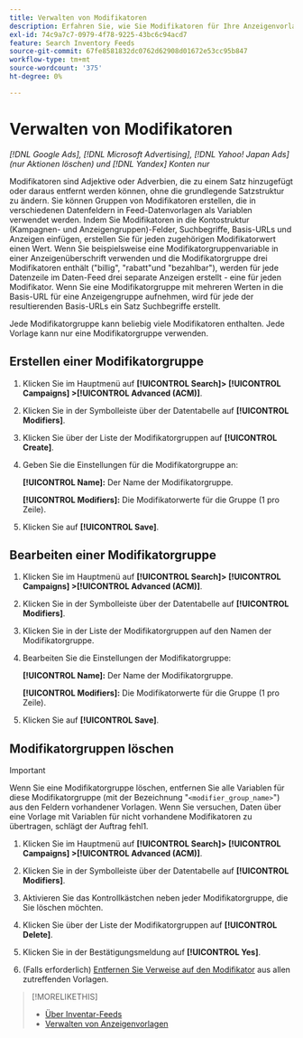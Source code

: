 ```yaml
---
title: Verwalten von Modifikatoren
description: Erfahren Sie, wie Sie Modifikatoren für Ihre Anzeigenvorlagen für Inventardaten-Feeds konfigurieren und verwalten.
exl-id: 74c9a7c7-0979-4f78-9225-43bc6c94acd7
feature: Search Inventory Feeds
source-git-commit: 67fe8581832dc0762d62908d01672e53cc95b847
workflow-type: tm+mt
source-wordcount: '375'
ht-degree: 0%

---
```


# Verwalten von Modifikatoren

*[!DNL Google Ads], [!DNL Microsoft Advertising], [!DNL Yahoo! Japan Ads] (nur Aktionen löschen) und [!DNL Yandex] Konten nur*

Modifikatoren sind Adjektive oder Adverbien, die zu einem Satz hinzugefügt oder daraus entfernt werden können, ohne die grundlegende Satzstruktur zu ändern. Sie können Gruppen von Modifikatoren erstellen, die in verschiedenen Datenfeldern in Feed-Datenvorlagen als Variablen verwendet werden. Indem Sie Modifikatoren in die Kontostruktur (Kampagnen- und Anzeigengruppen)-Felder, Suchbegriffe, Basis-URLs und Anzeigen einfügen, erstellen Sie für jeden zugehörigen Modifikatorwert einen Wert. Wenn Sie beispielsweise eine Modifikatorgruppenvariable in einer Anzeigenüberschrift verwenden und die Modifikatorgruppe drei Modifikatoren enthält (&quot;billig&quot;, &quot;rabatt&quot;und &quot;bezahlbar&quot;), werden für jede Datenzeile im Daten-Feed drei separate Anzeigen erstellt - eine für jeden Modifikator. Wenn Sie eine Modifikatorgruppe mit mehreren Werten in die Basis-URL für eine Anzeigengruppe aufnehmen, wird für jede der resultierenden Basis-URLs ein Satz Suchbegriffe erstellt.

Jede Modifikatorgruppe kann beliebig viele Modifikatoren enthalten. Jede Vorlage kann nur eine Modifikatorgruppe verwenden.

## Erstellen einer Modifikatorgruppe

1. Klicken Sie im Hauptmenü auf **[!UICONTROL Search]> [!UICONTROL Campaigns] >[!UICONTROL Advanced (ACM)]**.

1. Klicken Sie in der Symbolleiste über der Datentabelle auf **[!UICONTROL Modifiers]**.

1. Klicken Sie über der Liste der Modifikatorgruppen auf **[!UICONTROL Create]**.

1. Geben Sie die Einstellungen für die Modifikatorgruppe an:

   **[!UICONTROL Name]:** Der Name der Modifikatorgruppe.

   **[!UICONTROL Modifiers]:** Die Modifikatorwerte für die Gruppe (1 pro Zeile).

1. Klicken Sie auf **[!UICONTROL Save]**.

## Bearbeiten einer Modifikatorgruppe

1. Klicken Sie im Hauptmenü auf **[!UICONTROL Search]> [!UICONTROL Campaigns] >[!UICONTROL Advanced (ACM)]**.

1. Klicken Sie in der Symbolleiste über der Datentabelle auf **[!UICONTROL Modifiers]**.

1. Klicken Sie in der Liste der Modifikatorgruppen auf den Namen der Modifikatorgruppe.

1. Bearbeiten Sie die Einstellungen der Modifikatorgruppe:

   **[!UICONTROL Name]:** Der Name der Modifikatorgruppe.

   **[!UICONTROL Modifiers]:** Die Modifikatorwerte für die Gruppe (1 pro Zeile).

1. Klicken Sie auf **[!UICONTROL Save]**.

## Modifikatorgruppen löschen

>[!IMPORTANT]
>
>Wenn Sie eine Modifikatorgruppe löschen, entfernen Sie alle Variablen für diese Modifikatorgruppe (mit der Bezeichnung &quot;`<modifier_group_name>`&quot;) aus den Feldern vorhandener Vorlagen. Wenn Sie versuchen, Daten über eine Vorlage mit Variablen für nicht vorhandene Modifikatoren zu übertragen, schlägt der Auftrag fehl1.

1. Klicken Sie im Hauptmenü auf **[!UICONTROL Search]> [!UICONTROL Campaigns] >[!UICONTROL Advanced (ACM)]**.

1. Klicken Sie in der Symbolleiste über der Datentabelle auf **[!UICONTROL Modifiers]**.

1. Aktivieren Sie das Kontrollkästchen neben jeder Modifikatorgruppe, die Sie löschen möchten.

1. Klicken Sie über der Liste der Modifikatorgruppen auf **[!UICONTROL Delete]**.

1. Klicken Sie in der Bestätigungsmeldung auf **[!UICONTROL Yes]**.

1. (Falls erforderlich) [Entfernen Sie Verweise auf den Modifikator](/help/search-social-commerce/campaign-management/inventory-feeds/ad-templates/ad-template-manage.md) aus allen zutreffenden Vorlagen.

>[!MORELIKETHIS]
>
>* [Über Inventar-Feeds](/help/search-social-commerce/campaign-management/inventory-feeds/inventory-feeds-about.md)
>* [Verwalten von Anzeigenvorlagen](/help/search-social-commerce/campaign-management/inventory-feeds/ad-templates/ad-template-manage.md)
